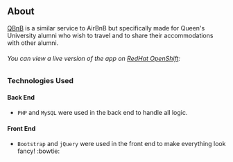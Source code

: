 ## About

[QBnB](https://qbnb-yohannag.rhcloud.com/) is a similar service to AirBnB but specifically made for Queen's University alumni who wish to travel and to share their accommodations with other alumni.

###### You can view a live version of the app on [RedHat OpenShift](https://qbnb-yohannag.rhcloud.com/):

### Technologies Used
#### Back End
* `PHP` and `MySQL` were used in the back end to handle all logic.

#### Front End
* `Bootstrap` and `jQuery` were used in the front end to make everything look fancy! :bowtie:
